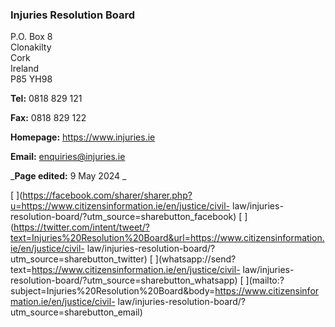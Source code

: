 ###  Injuries Resolution Board

P.O. Box 8  
Clonakilty  
Cork  
Ireland  
P85 YH98

**Tel:** 0818 829 121

**Fax:** 0818 829 122

**Homepage:** [ https://www.injuries.ie ](https://www.injuries.ie)

**Email:** [ enquiries@injuries.ie ](mailto:enquiries@injuries.ie)

_**Page edited:** 9 May 2024 _

[
](https://facebook.com/sharer/sharer.php?u=https://www.citizensinformation.ie/en/justice/civil-
law/injuries-resolution-board/?utm_source=sharebutton_facebook) [
](https://twitter.com/intent/tweet/?text=Injuries%20Resolution%20Board&url=https://www.citizensinformation.ie/en/justice/civil-
law/injuries-resolution-board/?utm_source=sharebutton_twitter) [
](whatsapp://send?text=https://www.citizensinformation.ie/en/justice/civil-
law/injuries-resolution-board/?utm_source=sharebutton_whatsapp) [
](mailto:?subject=Injuries%20Resolution%20Board&body=https://www.citizensinformation.ie/en/justice/civil-
law/injuries-resolution-board/?utm_source=sharebutton_email) [
](javascript:void\(0\))
